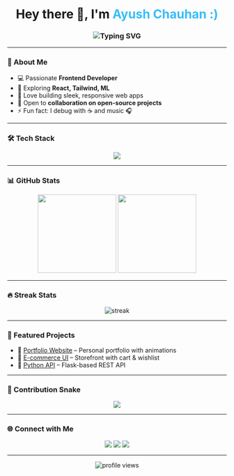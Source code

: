 <!-- Profile README for ayushcodes01 -->

<h1 align="center">
  Hey there 👋, I'm <span style="color:#38BDF8">Ayush Chauhan :)</span>
</h1>

<h3 align="center">
  <img src="https://readme-typing-svg.herokuapp.com?size=22&color=38BDF8&lines=Frontend+Developer;Tech+Enthusiast;Open+Source+Contributor;Always+Learning🚀" alt="Typing SVG" />
</h3>

---

### 🌟 About Me
- 💻 Passionate **Frontend Developer**  
- 🌱 Exploring **React, Tailwind, ML**  
- 🚀 Love building sleek, responsive web apps  
- 🎯 Open to **collaboration on open-source projects**  
- ⚡ Fun fact: I debug with ☕ and music 🎧  

---

### 🛠️ Tech Stack
<p align="center">
  <img src="https://skillicons.dev/icons?i=html,css,js,react,tailwind,python,sql,git,github,vscode" />
</p>

---

### 📊 GitHub Stats
<p align="center">
  <img src="https://github-readme-stats.vercel.app/api?username=ayushcodes01&show_icons=true&theme=radical" height="180em"/>
  <img src="https://github-readme-stats.vercel.app/api/top-langs/?username=ayushcodes01&layout=compact&theme=radical" height="180em"/>
</p>

---

### 🔥 Streak Stats
<p align="center">
  <img src="https://github-readme-streak-stats.herokuapp.com/?user=ayushcodes01&theme=radical" alt="streak"/>
</p>

---

### 🚀 Featured Projects
- 🔗 [Portfolio Website](https://ayushcodes01.github.io/PersonalPortfolio/) – Personal portfolio with animations  
- 🔗 [E-commerce UI](https://github.com/ayushcodes01/ecommerce) – Storefront with cart & wishlist  
- 🔗 [Python API](https://github.com/ayushcodes01/python-api) – Flask-based REST API  

---

### 🐍 Contribution Snake
<p align="center">
  <img src="https://raw.githubusercontent.com/ayushcodes01/ayushcodes01/output/github-contribution-grid-snake-dark.svg#gh-dark-mode-only"/>
</p>

---

### 🌐 Connect with Me
<p align="center">
  <a href="https://www.linkedin.com/in/ayush-chauhan-935926214/"><img src="https://img.shields.io/badge/LinkedIn-blue?logo=linkedin&logoColor=white" /></a>
  <a href="mailto:akchauhan29feb@gmail.com"><img src="https://img.shields.io/badge/Email-red?logo=gmail&logoColor=white" /></a>
  <a href="https://x.com/AkChauhan6514"><img src="https://img.shields.io/badge/Twitter-%231DA1F2.svg?logo=twitter&logoColor=white" /></a>
</p>

---

<div align="center">
  <img src="https://komarev.com/ghpvc/?username=ayushcodes01&style=for-the-badge&color=blue" alt="profile views"/>
</div>
